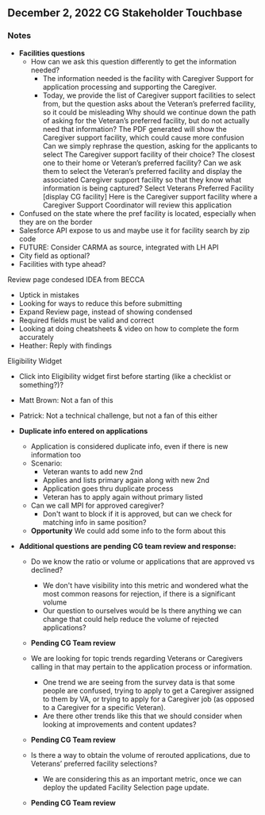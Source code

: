 ## December 2, 2022 CG Stakeholder Touchbase

### Notes

- **Facilities questions**
     - How can we ask this question differently to get the information needed?
          - The information needed is the facility with Caregiver Support for application processing and supporting the Caregiver.
          - Today, we provide the list of Caregiver support facilities to select from, but the question asks about the Veteran’s preferred facility, so it could be misleading
Why should we continue down the path of asking for the Veteran’s preferred facility, but do not actually need that information?
The PDF generated will show the Caregiver support facility, which could cause more confusion
Can we simply rephrase the question, asking for the applicants to select
The Caregiver support facility of their choice?
The closest one to their home or Veteran’s preferred facility?
Can we ask them to select the Veteran’s preferred facility and display the associated Caregiver support facility so that they know what information is being captured?
Select Veterans Preferred Facility
[display CG facility] Here is the Caregiver support facility where a Caregiver Support Coordinator will review this application
- Confused on the state where the pref facility is located, especially when they are on the border
- Salesforce API expose to us and maybe use it for facility search by zip code
- FUTURE: Consider CARMA as source, integrated with LH API
- City field as optional?
- Facilities with type ahead?


Review page condesed IDEA from BECCA
- Uptick in mistakes
- Looking for ways to reduce this before submitting
- Expand Review page, instead of showing condensed
- Required fields must be valid and correct
- Looking at doing cheatsheets & video on how to complete the form accurately
- Heather: Reply with findings 

Eligibility Widget
- Click into Eligibility widget first before starting (like a checklist or something?)?
- Matt Brown: Not a fan of this
- Patrick: Not a technical challenge, but not a fan of this either



- **Duplicate info entered on applications**
     - Application is considered duplicate info, even if there is new information too
     - Scenario:
          - Veteran wants to add new 2nd
          - Applies and lists primary again along with new 2nd
          - Application goes thru duplicate process
          - Veteran has to apply again without primary listed
     - Can we call MPI for approved caregiver?
          - Don't want to block if it is approved, but can we check for matching info in same position?
     - **Opportunity** We could add some info to the form about this

- **Additional questions are pending CG team review and response:**
     - Do we know the ratio or volume or applications that are approved vs declined?  
          - We don't have visibility into this metric and wondered what the most common reasons for rejection, if there is a significant volume
          - Our question to ourselves would be Is there anything we can change that could help reduce the volume of rejected applications?
     - **Pending CG Team review**

     - We are looking for topic trends regarding Veterans or Caregivers calling in that may pertain to the application process or information. 
          - One trend we are seeing from the survey data is that some people are confused, trying to apply to get a Caregiver assigned to them by VA, or trying to apply for a Caregiver job (as opposed to a Caregiver for a specific Veteran).
          - Are there other trends like this that we should consider when looking at improvements and content updates?
     - **Pending CG Team review**

     - Is there a way to obtain the volume of rerouted applications, due to Veterans’ preferred facility selections?
          - We are considering this as an important metric, once we can deploy the updated Facility Selection page update.
     - **Pending CG Team review**






